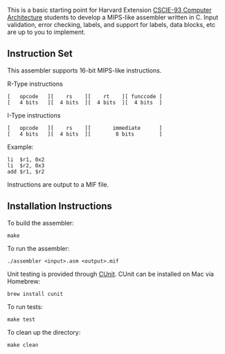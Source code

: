 This is a basic starting point for Harvard Extension [CSCIE-93 Computer Architecture](http://sites.fas.harvard.edu/~cscie287/) students to develop a MIPS-like assembler written in C. Input validation, error checking, labels, 
and support for labels, data blocks, etc are up to you to implement.

## Instruction Set

This assembler supports 16-bit MIPS-like instructions.

R-Type instructions
```
[   opcode   ][    rs    ][    rt    ][ funccode ]
[   4 bits   ][  4 bits  ][  4 bits  ][  4 bits  ]
```

I-Type instructions
```
[   opcode   ][    rs    ][       immediate      ]
[   4 bits   ][  4 bits  ][        8 bits        ]
```
Example:
```
li  $r1, 0x2
li  $r2, 0x3
add $r1, $r2
```

Instructions are output to a MIF file.

## Installation Instructions

To build the assembler:

```make```

To run the assembler:

```./assembler <input>.asm <output>.mif```

Unit testing is provided through [CUnit](http://cunit.sourceforge.net/doc/index.html). CUnit can be installed on Mac via Homebrew:

```brew install cunit```

To run tests:

```make test```

To clean up the directory:

```make clean```
